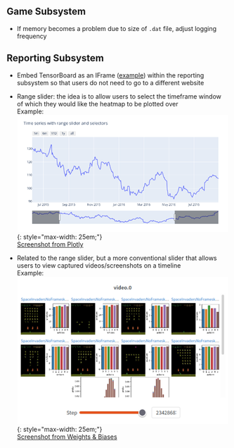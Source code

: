 ## Game Subsystem

- If memory becomes a problem due to size of `.dat` file, adjust logging frequency 

## Reporting Subsystem

- Embed TensorBoard as an IFrame ([example](https://wandb.ai/costa-huang/sb3-sweep/runs/9ewi83xt/tensorboard)) within the reporting subsystem so that users do not need to go to a different website

- Range slider: the idea is to allow users to select the timeframe window of which they would like the heatmap to be plotted over \
Example: \
![screenshot](images/exp_sliding_window.png){: style="max-width: 25em;"}\
[Screenshot from Plotly](https://plotly.com/python/range-slider/)

- Related to the range slider, but a more conventional slider that allows users to view captured videos/screenshots on a timeline\
Example: \
![screenshot](images/exp_video_slider.png){: style="max-width: 25em;"}\
[Screenshot from Weights & Biases](https://wandb.ai/cleanrl/cleanrl.benchmark/reports/Atari--VmlldzoxMTExNTI)